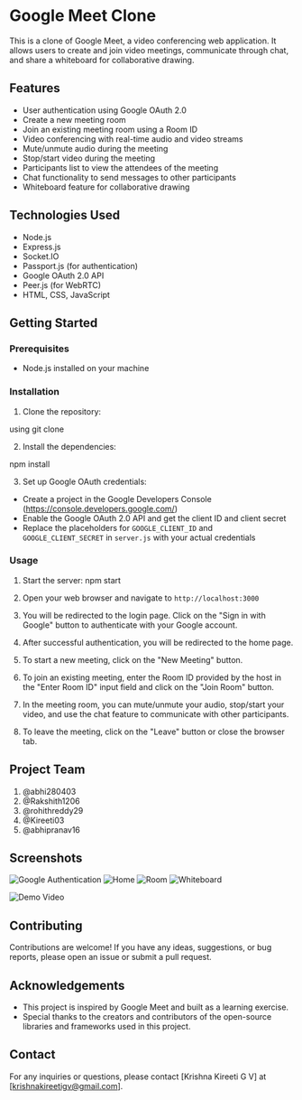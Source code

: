 # Google Meet Clone

This is a clone of Google Meet, a video conferencing web application. It allows users to create and join video meetings, communicate through chat, and share a whiteboard for collaborative drawing.

## Features

- User authentication using Google OAuth 2.0
- Create a new meeting room
- Join an existing meeting room using a Room ID
- Video conferencing with real-time audio and video streams
- Mute/unmute audio during the meeting
- Stop/start video during the meeting
- Participants list to view the attendees of the meeting
- Chat functionality to send messages to other participants
- Whiteboard feature for collaborative drawing

## Technologies Used

- Node.js
- Express.js
- Socket.IO
- Passport.js (for authentication)
- Google OAuth 2.0 API
- Peer.js (for WebRTC)
- HTML, CSS, JavaScript

## Getting Started

### Prerequisites

- Node.js installed on your machine

### Installation

1. Clone the repository:

  using git clone <repository-url>

2. Install the dependencies:

  npm install

3. Set up Google OAuth credentials:

- Create a project in the Google Developers Console (https://console.developers.google.com/)
- Enable the Google OAuth 2.0 API and get the client ID and client secret
- Replace the placeholders for `GOOGLE_CLIENT_ID` and `GOOGLE_CLIENT_SECRET` in `server.js` with your actual credentials

### Usage

1. Start the server:
npm start

2. Open your web browser and navigate to `http://localhost:3000`

3. You will be redirected to the login page. Click on the "Sign in with Google" button to authenticate with your Google account.

4. After successful authentication, you will be redirected to the home page.

5. To start a new meeting, click on the "New Meeting" button.

6. To join an existing meeting, enter the Room ID provided by the host in the "Enter Room ID" input field and click on the "Join Room" button.

7. In the meeting room, you can mute/unmute your audio, stop/start your video, and use the chat feature to communicate with other participants.

8. To leave the meeting, click on the "Leave" button or close the browser tab.

## Project Team
1. @abhi280403
2. @Rakshith1206
3. @rohithreddy29
4. @Kireeti03
5. @abhipranav16

## Screenshots
![Google Authentication](https://github.com/Kireeti03/Google-Meet-Clone/assets/134700158/1b33d401-5818-4834-8f6b-344876a40875)
![Home](https://github.com/Kireeti03/Google-Meet-Clone/assets/134700158/1975e827-9638-4802-8b34-62009c8ff93c)
![Room](https://github.com/Kireeti03/Google-Meet-Clone/assets/134700158/0e2ad87a-d941-41ff-9f97-8e21ab4ed079)
![Whiteboard](https://github.com/Kireeti03/Google-Meet-Clone/assets/134700158/d1aa1d25-919f-4416-90b7-b00a11a0bf82)

![Demo Video](https://drive.google.com/file/d/1_e6u6P7WxB-K3Ebv-Uv9GNcvEa49Nycj/view?usp=sharing)



## Contributing

Contributions are welcome! If you have any ideas, suggestions, or bug reports, please open an issue or submit a pull request.

## Acknowledgements

- This project is inspired by Google Meet and built as a learning exercise.
- Special thanks to the creators and contributors of the open-source libraries and frameworks used in this project.

## Contact

For any inquiries or questions, please contact [Krishna Kireeti G V] at [krishnakireetigv@gmail.com].


